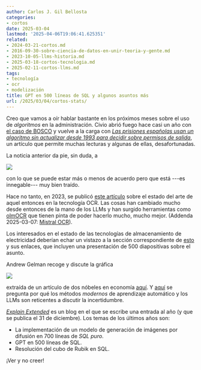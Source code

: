 ```yaml
---
author: Carlos J. Gil Bellosta
categories:
- cortos
date: 2025-03-04
lastmod: '2025-04-06T19:06:41.625351'
related:
- 2024-03-21-cortos.md
- 2016-09-30-sobre-ciencia-de-datos-en-unir-teoria-y-gente.md
- 2023-10-05-llms-historia.md
- 2025-03-18-cortos-tecnologia.md
- 2025-02-11-cortos-llms.md
tags:
- tecnología
- ocr
- modelización
title: GPT en 500 líneas de SQL y algunos asuntos más
url: /2025/03/04/cortos-stats/
---
```


Creo que vamos a oír hablar bastante en los próximos meses sobre el uso de _algoritmos_ en la administración. Civio abrió fuego hace casi un año con [el caso de BOSCO](/2024/05/16/sentencia-bono-social-luz-i) y vuelve a la carga con
[_Las prisiones españolas usan un algoritmo sin actualizar desde 1993 para decidir sobre permisos de salida_](https://civio.es/justicia/2025/02/26/las-prisiones-espanolas-usan-un-algoritmo-sin-actualizar-desde-1993-para-decidir-sobre-permisos-de-salida/),
un artículo que permite muchas lecturas y algunas de ellas, desafortunadas.

La noticia anterior da pie, sin duda, a

![](/wp-uploads/2025/computer-accountable.png#center)

con lo que se puede estar más o menos de acuerdo pero que está ---es innegable--- muy bien traído.

Hace no tanto, en 2023, se publicó [este artículo](https://source.opennews.org/articles/our-search-best-ocr-tool-2023/) sobre el estado del arte de aquel entonces en la tecnología OCR. Las cosas han cambiado mucho desde entonces de la mano de los LLMs y han surgido herramientas como [olmOCR](https://simonwillison.net/2025/Feb/26/olmocr/) que tienen pinta de poder hacerlo mucho, mucho mejor. (Addenda 2025-03-07: [Mistral OCR](https://mistral.ai/fr/news/mistral-ocr)).

Los interesados en el estado de las tecnologías de almacenamiento de electricidad deberían echar un vistazo a la sección correspondiente de [esto](https://www.construction-physics.com/p/reading-list-022225) y sus enlaces, que incluyen una presentación de 500 diapositivas sobre el asunto.

Andrew Gelman recoge y discute la gráfica

![](/wp-uploads/2025/low-r2.png#center)

extraída de un artículo de dos nóbeles en economía [aquí](https://statmodeling.stat.columbia.edu/2025/02/28/the-r-squared-on-this-is-kinda-low-no/). Y
[aquí](https://statmodeling.stat.columbia.edu/2025/02/22/why-dont-machine-learning-and-large-language-model-evaluations-report-uncertainty/)
se pregunta por qué los métodos _modernos_ de aprendizaje automático y los LLMs son reticentes a discutir la incertidumbre.

[_Explain Extended_](https://explainextended.com/) es un blog en el que se escribe una entrada al año (y que se publica el 31 de diciembre). Los temas de los últimos años son:
- La implementación de un modelo de generación de imágenes por difusión en 700 líneas de _SQL puro_.
- GPT en 500 líneas de SQL.
- Resolución del cubo de Rubik en SQL.

¡Ver y no creer!